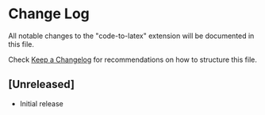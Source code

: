 # Change Log

All notable changes to the "code-to-latex" extension will be documented in this file.

Check [Keep a Changelog](http://keepachangelog.com/) for recommendations on how to structure this file.

## [Unreleased]

- Initial release